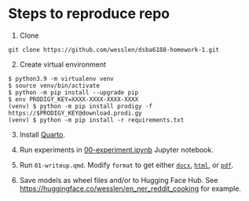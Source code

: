 # Steps to reproduce repo

1. Clone

```
git clone https://github.com/wesslen/dsba6188-homework-1.git
```

2. Create virtual environment

```
$ python3.9 -m virtualenv venv
$ source venv/bin/activate
$ python -m pip install --upgrade pip
$ env PRODIGY_KEY=XXXX-XXXX-XXXX-XXXX
(venv) $ python -m pip install prodigy -f https://$PRODIGY_KEY@download.prodi.gy
(venv) $ python -m pip install -r requirements.txt
```

3. Install [Quarto](https://quarto.org/docs/get-started/). 

4. Run experiments in [00-experiment.ipynb](/00-experiment.ipynb) Jupyter notebook. 

5. Run `01-writeup.qmd`. Modify `format` to get either [`docx`](/01-writeup.docx), [`html`](01-writeup.html), or [`pdf`](01-writeup.pdf).

6. Save models as wheel files and/or to Hugging Face Hub. See https://huggingface.co/wesslen/en_ner_reddit_cooking for example.